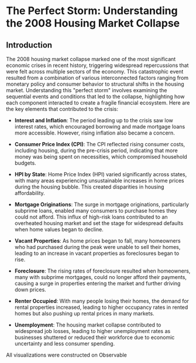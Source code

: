 # The Perfect Storm: Understanding the 2008 Housing Market Collapse
## Introduction
The 2008 housing market collapse marked one of the most significant economic crises in recent history, triggering widespread repercussions that were felt across multiple sectors of the economy. This catastrophic event resulted from a combination of various interconnected factors ranging from monetary policy and consumer behavior to structural shifts in the housing market. Understanding this "perfect storm" involves examining the sequential events and conditions that led to the collapse, highlighting how each component interacted to create a fragile financial ecosystem. Here are the key elements that contributed to the crisis:

- **Interest and Inflation**: The period leading up to the crisis saw low interest rates, which encouraged borrowing and made mortgage loans more accessible. However, rising inflation also became a concern.  

- **Consumer Price Index (CPI)**: The CPI reflected rising consumer costs, including housing, during the pre-crisis period, indicating that more money was being spent on necessities, which compromised household budgets.  

- **HPI by State**: Home Price Index (HPI) varied significantly across states, with many areas experiencing unsustainable increases in home prices during the housing bubble. This created disparities in housing affordability.  

- **Mortgage Originations**: The surge in mortgage originations, particularly subprime loans, enabled many consumers to purchase homes they could not afford. This influx of high-risk loans contributed to an overheated housing market and set the stage for widespread defaults when home values began to decline.  

- **Vacant Properties**: As home prices began to fall, many homeowners who had purchased during the peak were unable to sell their homes, leading to an increase in vacant properties as foreclosures began to rise.  

- **Foreclosure**: The rising rates of foreclosure resulted when homeowners, many with subprime mortgages, could no longer afford their payments, causing a surge in properties entering the market and further driving down prices.  

- **Renter Occupied**: With many people losing their homes, the demand for rental properties increased, leading to higher occupancy rates in rented homes but also pushing up rental prices in many markets.  

- **Unemployment**: The housing market collapse contributed to widespread job losses, leading to higher unemployment rates as businesses shuttered or reduced their workforce due to economic uncertainty and less consumer spending.  

All visualizations were constructed on Observable
